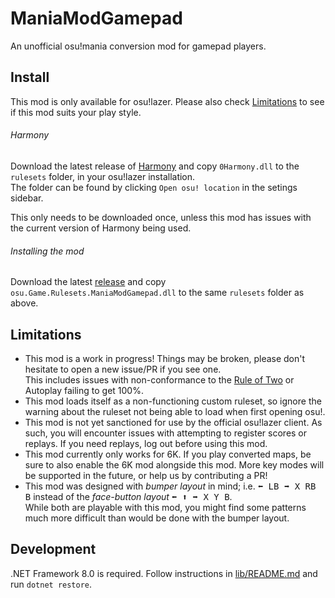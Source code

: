 # ManiaModGamepad

An unofficial osu!mania conversion mod for gamepad players.

## Install

This mod is only available for osu!lazer. Please also check [Limitations](#limitations)
to see if this mod suits your play style.

###### Harmony

Download the latest release of [Harmony](https://github.com/pardeike/Harmony/releases/latest)
and copy `0Harmony.dll` to the `rulesets` folder, in your osu!lazer installation.  
The folder can be found by clicking `Open osu! location` in the setings sidebar.

This only needs to be downloaded once, unless this mod has issues with the current version of
Harmony being used.

###### Installing the mod

Download the latest [release](https://github.com/Desdaemon/ManiaModGamepad/releases/latest) and copy `osu.Game.Rulesets.ManiaModGamepad.dll` to
the same `rulesets` folder as above.

## Limitations

- This mod is a work in progress! Things may be broken, please don't hesitate to open a new issue/PR if you see one.  
  This includes issues with non-conformance to the [Rule of Two](docs/RULE_OF_TWO.md) or Autoplay failing to get 100%.
- This mod loads itself as a non-functioning custom ruleset, so ignore the warning about the ruleset not being able to load
  when first opening osu!.
- This mod is not yet sanctioned for use by the official osu!lazer client. As such, you will encounter issues with attempting
  to register scores or replays. If you need replays, log out before using this mod.
- This mod currently only works for 6K. If you play converted maps, be sure to also enable the 6K mod alongside this mod.
  More key modes will be supported in the future, or help us by contributing a PR!
- This mod was designed with *bumper layout* in mind; i.e. <kbd>⬅️ LB ➡️ X RB B</kbd> instead of the *face-button layout*
  <kbd>⬅️ ⬆️ ➡️ X Y B</kbd>.  
  While both are playable with this mod, you might find some patterns much more difficult than would be done with the
  bumper layout.

## Development

.NET Framework 8.0 is required. Follow instructions in [lib/README.md](lib/README.md) and run `dotnet restore`.